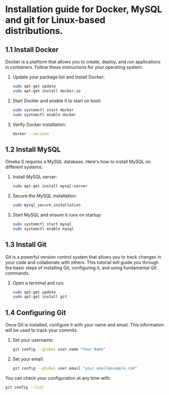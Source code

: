 # Installation guide for Docker, MySQL and git for Linux-based distributions.

## 1.1 Install Docker
Docker is a platform that allows you to create, deploy, and run applications in containers. Follow these instructions for your operating system:

1. Update your package list and install Docker:
    ```bash
    sudo apt-get update
    sudo apt-get install docker.io
    ```
2. Start Docker and enable it to start on boot:
    ```bash
    sudo systemctl start docker
    sudo systemctl enable docker
    ```
3. Verify Docker installation:
    ```bash
    docker --version
    ```

## 1.2 Install MySQL
Omeka S requires a MySQL database. Here's how to install MySQL on different systems:

1. Install MySQL server:
    ```bash
    sudo apt-get install mysql-server
    ```
2. Secure the MySQL installation:
    ```bash
    sudo mysql_secure_installation
    ```
3. Start MySQL and ensure it runs on startup:
    ```bash
    sudo systemctl start mysql
    sudo systemctl enable mysql
    ```

## 1.3 Install Git
Git is a powerful version control system that allows you to track changes in your code and collaborate with others. This tutorial will guide you through the basic steps of installing Git, configuring it, and using fundamental Git commands.

1. Open a terminal and run:
    ```bash
    sudo apt-get update
    sudo apt-get install git
    ```

## 1.4 Configuring Git

Once Git is installed, configure it with your name and email. This information will be used to track your commits.

1. Set your username:
    ```bash
    git config --global user.name "Your Name"
    ```

2. Set your email:
    ```bash
    git config --global user.email "your.email@example.com"
    ```

You can check your configuration at any time with:
```bash
git config --list
```
